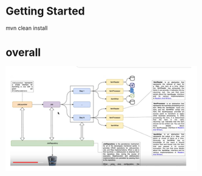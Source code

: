 # Getting Started

mvn clean install


# overall


![batch overview](./src/main/resources/static/Untitled.png)